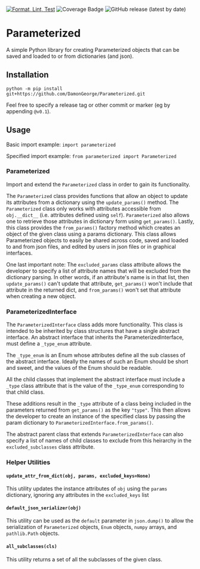 [![Format, Lint, Test](https://github.com/DamonGeorge/Parameterized/actions/workflows/python-main.yml/badge.svg)](https://github.com/DamonGeorge/Parameterized/actions/workflows/python-main.yml)
![Coverage Badge](https://img.shields.io/endpoint?url=https://gist.githubusercontent.com/DamonGeorge/ade14e046841f505d11984a8e75385b0/raw/Parameterized__coverage__main.json)
![GitHub release (latest by date)](https://img.shields.io/github/v/release/DamonGeorge/Parameterized)

# Parameterized
A simple Python library for creating Parameterized objects that can be saved and loaded to or from dictionaries (and json).

## Installation
```
python -m pip install git+https://github.com/DamonGeorge/Parameterized.git
```
Feel free to specify a release tag or other commit or marker (eg by appending `@v0.1`).

## Usage
Basic import example: `import parameterized`

Specified import example: `from parameterized import Parameterized`

### Parameterized
Import and extend the `Parameterized` class in order to gain its functionality.

The `Parameterized` class provides functions that allow an object to update its attributes from a dictionary using the `update_params()` method. The `Parameterized` class only works with attributes accessible from `obj.__dict__` (i.e. attributes defined using `self`). `Parameterized` also allows one to retrieve those attributes in dictionary form using `get_params()`. Lastly, this class provides the `from_params()` factory method which creates an object of the given class using a params dictionary. This class allows Parameterized objects to easily be shared across code, saved and loaded to and from json files, and edited by users in json files or in graphical interfaces.

One last important note: The `excluded_params` class attribute allows the developer to specify a list of attribute names that will be excluded from the dictionary parsing. In other words, if an attribute's name is in that list, then `update_params()` can't update that attribute, `get_params()` won't include that attribute in the returned dict, and `from_params()` won't set that attribute when creating a new object.

### ParameterizedInterface
The `ParameterizedInterface` class adds more functionality. This class is intended to be inherited by class structures that have a single abstract interface. An abstract interface that inherits the ParameterizedInterface, must define a `_type_enum` attribute.

The `_type_enum` is an Enum whose attributes define all the sub classes of the abstract interface. Ideally the names of such an Enum should be short and sweet, and the values of the Enum should be readable.

All the child classes that implement the abstract interface must include a `_type` class attribute that is the value of the `_type_enum` corresponding to that child class.

These additions result in the `_type` attribute of a class being included in the parameters returned from `get_params()` as the key `"type"`. This then allows the developer to create an instance of the specified class by passing the param dictionary to `ParameterizedInterface.from_params()`.

The abstract parent class that extends `ParameterizedInterface` can also specify a list of names of child classes to exclude from this heirarchy in the `excluded_subclasses` class attribute.

### Helper Utilities
#### `update_attr_from_dict(obj, params, excluded_keys=None)`
This utility updates the instance attributes of `obj` using the `params` dictionary, ignoring any attributes in the `excluded_keys` list

#### `default_json_serializer(obj)`
This utility can be used as the `default` parameter in `json.dump()` to allow the serialization of `Parameterized` objects, `Enum` objects, `numpy` arrays, and `pathlib.Path` objects.

#### `all_subclasses(cls)`
This utility returns a set of all the subclasses of the given class.
